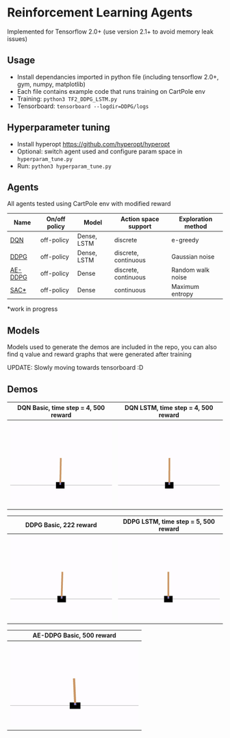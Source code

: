 # Reinforcement Learning Agents 
Implemented for Tensorflow 2.0+ (use version 2.1+ to avoid memory leak issues)

## Usage
- Install dependancies imported in python file (including tensorflow 2.0+, gym, numpy, matplotlib)
- Each file contains example code that runs training on CartPole env
- Training: `python3 TF2_DDPG_LSTM.py`
- Tensorboard: `tensorboard --logdir=DDPG/logs`

## Hyperparameter tuning
- Install hyperopt https://github.com/hyperopt/hyperopt
- Optional: switch agent used and configure param space in `hyperparam_tune.py` 
- Run: `python3 hyperparam_tune.py`

## Agents
All agents tested using CartPole env with modified reward

| Name | On/off policy | Model | Action space support | Exploration method |
| --- | --- | --- | --- | --- |
| [DQN](https://www.cs.toronto.edu/~vmnih/docs/dqn.pdf) | off-policy | Dense, LSTM | discrete | e-greedy |
| [DDPG](https://arxiv.org/pdf/1509.02971.pdf) | off-policy | Dense, LSTM | discrete, continuous | Gaussian noise |
| [AE-DDPG](https://arxiv.org/pdf/1903.00827.pdf) | off-policy | Dense | discrete, continuous | Random walk noise |
| [SAC*](https://arxiv.org/pdf/1812.05905.pdf) | off-policy | Dense | continuous | Maximum entropy |

*work in progress

## Models
Models used to generate the demos are included in the repo, you can also find q value and reward graphs that were generated after training

UPDATE: Slowly moving towards tensorboard :D

## Demos
| DQN Basic, time step = 4, 500 reward | DQN LSTM, time step = 4, 500 reward |
| --- | --- |
| <img src="DQN/gifs/test_render_basic_time_step4_reward500.gif" height="200"> | <img src="DQN/gifs/test_render_lstm_time_step4_reward500.gif" height="200"> |

| DDPG Basic, 222 reward | DDPG LSTM, time step = 5, 500 reward |
| --- | --- |
| <img src="DDPG/gifs/test_render_basic_reward222.gif" height="200"> | <img src="DDPG/gifs/test_render_lstm_time_step5_reward500.gif" height="200"> |

| AE-DDPG Basic, 500 reward |
| --- |
| <img src="AE-DDPG/gifs/test_render_basic_reward500.gif" height="200"> |
